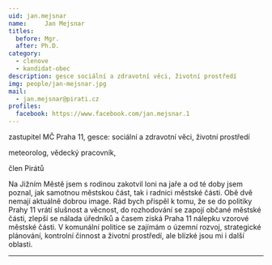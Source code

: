 ```yaml
---
uid: jan.mejsnar
name:     Jan Mejsnar
titles:
  before: Mgr.
  after: Ph.D.
category:
  - clenove
  - kandidat-obec
description: gesce sociální a zdravotní věci, životní prostředí
img: people/jan-mejsnar.jpg
mail:
  - jan.mejsnar@pirati.cz
profiles:
  facebook: https://www.facebook.com/jan.mejsnar.1
---
```


zastupitel MČ Praha 11, gesce: sociální a zdravotní věci, životní prostředí

meteorolog, vědecký pracovník,

člen Pirátů

Na Jižním Městě jsem s rodinou zakotvil loni na jaře a od té doby jsem poznal, jak samotnou městskou část, tak i radnici městské části. Obě dvě nemají aktuálně dobrou image. Rád bych přispěl k tomu, že se do politiky Prahy 11 vrátí slušnost a věcnost, do rozhodování se zapojí občané městské části, zlepší se nálada úředníků a časem získá Praha 11 nálepku vzorové městské části. V komunální politice se zajímám o územní rozvoj, strategické plánování, kontrolní činnost a životní prostředí, ale blízké jsou mi i další oblasti.



---
